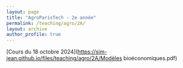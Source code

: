 ```yaml
---
layout: page
title: "AgroParisTech - 2e année"
permalink: /teaching/agro/2A/
layout: archive
author_profile: true
---
```


[Cours du 18 octobre 2024](https://sim-jean.github.io/files/teaching/agro/2A/Modèles bioéconomiques.pdf)

